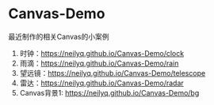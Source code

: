 # Canvas-Demo

最近制作的相关Canvas的小案例<br>
1. 时钟：https://neilyq.github.io/Canvas-Demo/clock
2. 雨滴：https://neilyq.github.io/Canvas-Demo/rain
3. 望远镜：https://neilyq.github.io/Canvas-Demo/telescope
4. 雷达：https://neilyq.github.io/Canvas-Demo/radar
5. Canvas背景1: https://neilyq.github.io/Canvas-Demo/bg

